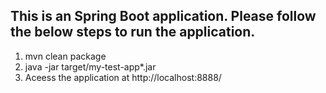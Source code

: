 ## This is an Spring Boot application. Please follow the below steps to run the application.

1. mvn clean package
2. java -jar target/my-test-app*.jar
3. Aceess the application at http://localhost:8888/

